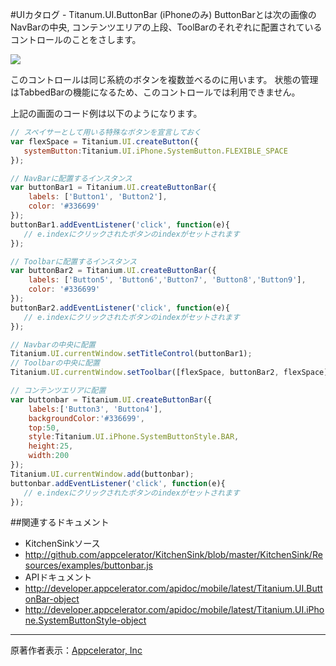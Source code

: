 #UIカタログ - Titanum.UI.ButtonBar (iPhoneのみ)
ButtonBarとは次の画像のNavBarの中央, コンテンツエリアの上段、ToolBarのそれぞれに配置されているコントロールのことをさします。

![](http://img.skitch.com/20090708-bdkt5yc5gnx28fsxadddx4w5ks.jpg)

このコントロールは同じ系統のボタンを複数並べるのに用います。
状態の管理はTabbedBarの機能になるため、このコントロールでは利用できません。

上記の画面のコード例は以下のようになります。

```JavaScript
// スペイサーとして用いる特殊なボタンを宣言しておく
var flexSpace = Titanium.UI.createButton({
   systemButton:Titanium.UI.iPhone.SystemButton.FLEXIBLE_SPACE
});

// NavBarに配置するインスタンス
var buttonBar1 = Titanium.UI.createButtonBar({
    labels: ['Button1', 'Button2'],
    color: '#336699'
});
buttonBar1.addEventListener('click', function(e){
   // e.indexにクリックされたボタンのindexがセットされます
});

// Toolbarに配置するインスタンス
var buttonBar2 = Titanium.UI.createButtonBar({
    labels: ['Button5', 'Button6','Button7', 'Button8','Button9'],
    color: '#336699'
});
buttonBar2.addEventListener('click', function(e){
   // e.indexにクリックされたボタンのindexがセットされます
});

// Navbarの中央に配置
Titanium.UI.currentWindow.setTitleControl(buttonBar1);
// Toolbarの中央に配置
Titanium.UI.currentWindow.setToolbar([flexSpace, buttonBar2, flexSpace]);

// コンテンツエリアに配置
var buttonbar = Titanium.UI.createButtonBar({
    labels:['Button3', 'Button4'],
    backgroundColor:'#336699',
    top:50,
    style:Titanium.UI.iPhone.SystemButtonStyle.BAR,
    height:25,
    width:200
});
Titanium.UI.currentWindow.add(buttonbar);
buttonbar.addEventListener('click', function(e){
   // e.indexにクリックされたボタンのindexがセットされます
});
```

##関連するドキュメント
 * KitchenSinkソース
  * http://github.com/appcelerator/KitchenSink/blob/master/KitchenSink/Resources/examples/buttonbar.js
 * APIドキュメント
  * http://developer.appcelerator.com/apidoc/mobile/latest/Titanium.UI.ButtonBar-object
  * http://developer.appcelerator.com/apidoc/mobile/latest/Titanium.UI.iPhone.SystemButtonStyle-object

----
原著作者表示：[Appcelerator, Inc](http://www.appcelerator.com/ )
